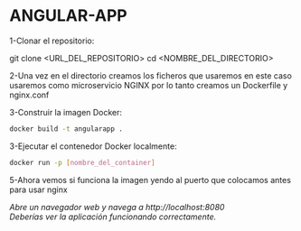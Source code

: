 # ANGULAR-APP
1-Clonar el repositorio:

git clone <URL_DEL_REPOSITORIO>
cd <NOMBRE_DEL_DIRECTORIO>

2-Una vez en el directorio creamos los ficheros que usaremos en este caso usaremos como microservicio NGINX por lo tanto creamos un Dockerfile y nginx.conf

3-Construir la imagen Docker:

```bash
docker build -t angularapp .
```

3-Ejecutar el contenedor Docker localmente:

```bash
docker run -p [nombre_del_container]
```

5-Ahora vemos si funciona la imagen yendo al puerto que colocamos antes para usar nginx 

*Abre un navegador web y navega a http://localhost:8080*  
*Deberías ver la aplicación funcionando correctamente.*

